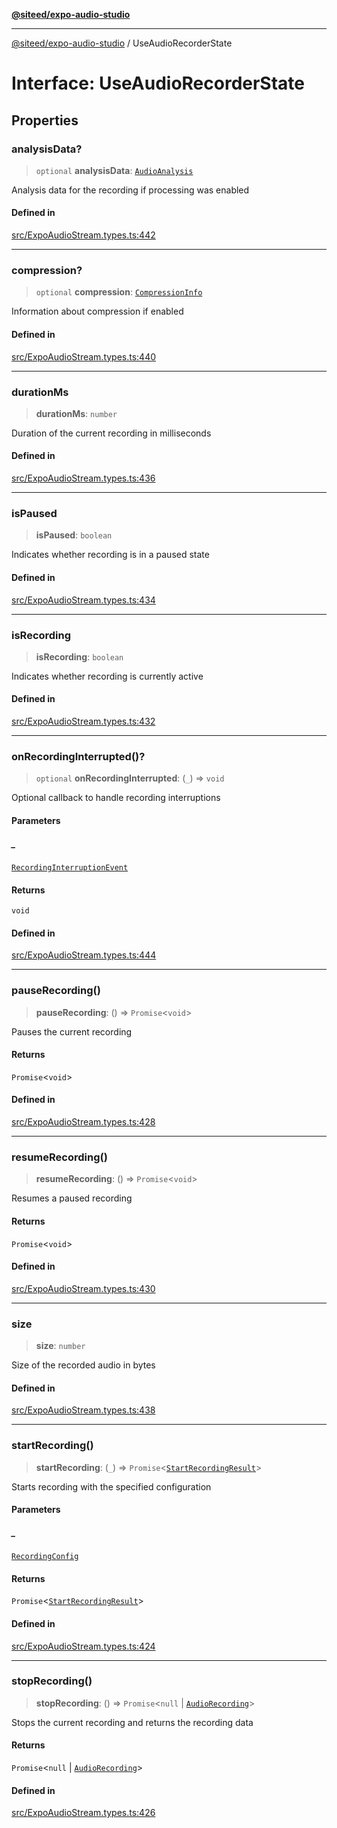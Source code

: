 [**@siteed/expo-audio-studio**](../README.md)

***

[@siteed/expo-audio-studio](../README.md) / UseAudioRecorderState

# Interface: UseAudioRecorderState

## Properties

### analysisData?

> `optional` **analysisData**: [`AudioAnalysis`](AudioAnalysis.md)

Analysis data for the recording if processing was enabled

#### Defined in

[src/ExpoAudioStream.types.ts:442](https://github.com/deeeed/expo-audio-stream/blob/1b17ac6e103f2ca50f29668b3ddaaf57a4b4b7d3/packages/expo-audio-studio/src/ExpoAudioStream.types.ts#L442)

***

### compression?

> `optional` **compression**: [`CompressionInfo`](CompressionInfo.md)

Information about compression if enabled

#### Defined in

[src/ExpoAudioStream.types.ts:440](https://github.com/deeeed/expo-audio-stream/blob/1b17ac6e103f2ca50f29668b3ddaaf57a4b4b7d3/packages/expo-audio-studio/src/ExpoAudioStream.types.ts#L440)

***

### durationMs

> **durationMs**: `number`

Duration of the current recording in milliseconds

#### Defined in

[src/ExpoAudioStream.types.ts:436](https://github.com/deeeed/expo-audio-stream/blob/1b17ac6e103f2ca50f29668b3ddaaf57a4b4b7d3/packages/expo-audio-studio/src/ExpoAudioStream.types.ts#L436)

***

### isPaused

> **isPaused**: `boolean`

Indicates whether recording is in a paused state

#### Defined in

[src/ExpoAudioStream.types.ts:434](https://github.com/deeeed/expo-audio-stream/blob/1b17ac6e103f2ca50f29668b3ddaaf57a4b4b7d3/packages/expo-audio-studio/src/ExpoAudioStream.types.ts#L434)

***

### isRecording

> **isRecording**: `boolean`

Indicates whether recording is currently active

#### Defined in

[src/ExpoAudioStream.types.ts:432](https://github.com/deeeed/expo-audio-stream/blob/1b17ac6e103f2ca50f29668b3ddaaf57a4b4b7d3/packages/expo-audio-studio/src/ExpoAudioStream.types.ts#L432)

***

### onRecordingInterrupted()?

> `optional` **onRecordingInterrupted**: (`_`) => `void`

Optional callback to handle recording interruptions

#### Parameters

##### \_

[`RecordingInterruptionEvent`](RecordingInterruptionEvent.md)

#### Returns

`void`

#### Defined in

[src/ExpoAudioStream.types.ts:444](https://github.com/deeeed/expo-audio-stream/blob/1b17ac6e103f2ca50f29668b3ddaaf57a4b4b7d3/packages/expo-audio-studio/src/ExpoAudioStream.types.ts#L444)

***

### pauseRecording()

> **pauseRecording**: () => `Promise`\<`void`\>

Pauses the current recording

#### Returns

`Promise`\<`void`\>

#### Defined in

[src/ExpoAudioStream.types.ts:428](https://github.com/deeeed/expo-audio-stream/blob/1b17ac6e103f2ca50f29668b3ddaaf57a4b4b7d3/packages/expo-audio-studio/src/ExpoAudioStream.types.ts#L428)

***

### resumeRecording()

> **resumeRecording**: () => `Promise`\<`void`\>

Resumes a paused recording

#### Returns

`Promise`\<`void`\>

#### Defined in

[src/ExpoAudioStream.types.ts:430](https://github.com/deeeed/expo-audio-stream/blob/1b17ac6e103f2ca50f29668b3ddaaf57a4b4b7d3/packages/expo-audio-studio/src/ExpoAudioStream.types.ts#L430)

***

### size

> **size**: `number`

Size of the recorded audio in bytes

#### Defined in

[src/ExpoAudioStream.types.ts:438](https://github.com/deeeed/expo-audio-stream/blob/1b17ac6e103f2ca50f29668b3ddaaf57a4b4b7d3/packages/expo-audio-studio/src/ExpoAudioStream.types.ts#L438)

***

### startRecording()

> **startRecording**: (`_`) => `Promise`\<[`StartRecordingResult`](StartRecordingResult.md)\>

Starts recording with the specified configuration

#### Parameters

##### \_

[`RecordingConfig`](RecordingConfig.md)

#### Returns

`Promise`\<[`StartRecordingResult`](StartRecordingResult.md)\>

#### Defined in

[src/ExpoAudioStream.types.ts:424](https://github.com/deeeed/expo-audio-stream/blob/1b17ac6e103f2ca50f29668b3ddaaf57a4b4b7d3/packages/expo-audio-studio/src/ExpoAudioStream.types.ts#L424)

***

### stopRecording()

> **stopRecording**: () => `Promise`\<`null` \| [`AudioRecording`](AudioRecording.md)\>

Stops the current recording and returns the recording data

#### Returns

`Promise`\<`null` \| [`AudioRecording`](AudioRecording.md)\>

#### Defined in

[src/ExpoAudioStream.types.ts:426](https://github.com/deeeed/expo-audio-stream/blob/1b17ac6e103f2ca50f29668b3ddaaf57a4b4b7d3/packages/expo-audio-studio/src/ExpoAudioStream.types.ts#L426)
